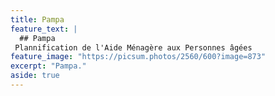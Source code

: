 ```yaml
---
title: Pampa
feature_text: |
  ## Pampa
 Plannification de l'Aide Ménagère aux Personnes âgées
feature_image: "https://picsum.photos/2560/600?image=873"
excerpt: "Pampa."
aside: true
---
```


